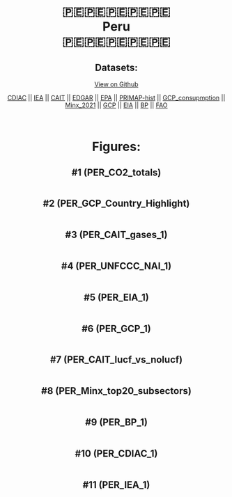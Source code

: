 
<center>
<h1 align="center">
🇵🇪🇵🇪🇵🇪🇵🇪🇵🇪
<br>
Peru
<br>
🇵🇪🇵🇪🇵🇪🇵🇪🇵🇪
</h1>
<h2>Datasets:</h2>
<p><a href="https://github.com/dquintani/GreenhouseData/tree/master/country_data/PER_Peru/data">View on Github</a>
<br></p><p><a href="data/PER_CDIAC.csv">CDIAC</a> || <a href="data/PER_IEA.csv">IEA</a> || <a href="data/PER_CAIT.csv">CAIT</a> || <a href="data/PER_EDGAR.csv">EDGAR</a> || <a href="data/PER_EPA.csv">EPA</a> || <a href="data/PER_PRIMAP-hist.csv">PRIMAP-hist</a> || <a href="data/PER_GCP_consupmption.csv">GCP_consupmption</a> || <a href="data/PER_Minx_2021.csv">Minx_2021</a> || <a href="data/PER_GCP.csv">GCP</a> || <a href="data/PER_EIA.csv">EIA</a> || <a href="data/PER_BP.csv">BP</a> || <a href="data/PER_FAO.csv">FAO</a></p><p><br></p>
<h1>Figures:</h1><h2>#1 (PER_CO2_totals)</h2>
<p><img alt="" src="figures/PER_CO2_totals.png" /></p><h2>#2 (PER_GCP_Country_Highlight)</h2>
<p><img alt="" src="figures/PER_GCP_Country_Highlight.png" /></p><h2>#3 (PER_CAIT_gases_1)</h2>
<p><img alt="" src="figures/PER_CAIT_gases_1.png" /></p><h2>#4 (PER_UNFCCC_NAI_1)</h2>
<p><img alt="" src="figures/PER_UNFCCC_NAI_1.png" /></p><h2>#5 (PER_EIA_1)</h2>
<p><img alt="" src="figures/PER_EIA_1.png" /></p><h2>#6 (PER_GCP_1)</h2>
<p><img alt="" src="figures/PER_GCP_1.png" /></p><h2>#7 (PER_CAIT_lucf_vs_nolucf)</h2>
<p><img alt="" src="figures/PER_CAIT_lucf_vs_nolucf.png" /></p><h2>#8 (PER_Minx_top20_subsectors)</h2>
<p><img alt="" src="figures/PER_Minx_top20_subsectors.png" /></p><h2>#9 (PER_BP_1)</h2>
<p><img alt="" src="figures/PER_BP_1.png" /></p><h2>#10 (PER_CDIAC_1)</h2>
<p><img alt="" src="figures/PER_CDIAC_1.png" /></p><h2>#11 (PER_IEA_1)</h2>
<p><img alt="" src="figures/PER_IEA_1.png" /></p>